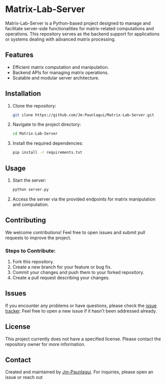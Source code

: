 # Matrix-Lab-Server

Matrix-Lab-Server is a Python-based project designed to manage and facilitate server-side functionalities for matrix-related computations and operations. This repository serves as the backend support for applications or systems dealing with advanced matrix processing.

## Features
- Efficient matrix computation and manipulation.
- Backend APIs for managing matrix operations.
- Scalable and modular server architecture.

## Installation

1. Clone the repository:
   ```bash
   git clone https://github.com/Jm-Paunlagui/Matrix-Lab-Server.git
   ```
2. Navigate to the project directory:
   ```bash
   cd Matrix-Lab-Server
   ```
3. Install the required dependencies:
   ```bash
   pip install -r requirements.txt
   ```

## Usage

1. Start the server:
   ```bash
   python server.py
   ```
2. Access the server via the provided endpoints for matrix manipulation and computation.

## Contributing

We welcome contributions! Feel free to open issues and submit pull requests to improve the project.

### Steps to Contribute:
1. Fork this repository.
2. Create a new branch for your feature or bug fix.
3. Commit your changes and push them to your forked repository.
4. Create a pull request describing your changes.

## Issues

If you encounter any problems or have questions, please check the [issue tracker](https://github.com/Jm-Paunlagui/Matrix-Lab-Server/issues). Feel free to open a new issue if it hasn't been addressed already.

## License

This project currently does not have a specified license. Please contact the repository owner for more information.

## Contact

Created and maintained by [Jm-Paunlagui](https://github.com/Jm-Paunlagui). For inquiries, please open an issue or reach out 

